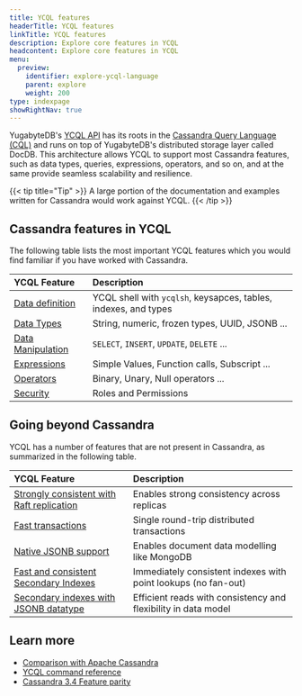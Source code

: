 ```yaml
---
title: YCQL features
headerTitle: YCQL features
linkTitle: YCQL features
description: Explore core features in YCQL
headcontent: Explore core features in YCQL
menu:
  preview:
    identifier: explore-ycql-language
    parent: explore
    weight: 200
type: indexpage
showRightNav: true
---
```


YugabyteDB's [YCQL API](../../api/ycql/) has its roots in the [Cassandra Query Language (CQL)](http://cassandra.apache.org/doc/latest/cql/index.html) and runs on top of YugabyteDB's distributed storage layer called DocDB. This architecture allows YCQL to support most Cassandra features, such as data types, queries, expressions, operators, and so on, and at the same provide seamless scalability and resilience.

{{< tip title="Tip" >}}
A large portion of the documentation and examples written for Cassandra would work against YCQL.
{{< /tip >}}

## Cassandra features in YCQL

The following table lists the most important YCQL features which you would find familiar if you have worked with Cassandra.

| YCQL Feature | Description |
| :----------- | :---------- |
| [Data definition](../../api/ycql/#ddl-statements) | YCQL shell with `ycqlsh`, keysapces, tables, indexes, and types |
| [Data Types](../../api/ycql/#data-types) | String, numeric, frozen types, UUID, JSONB ... |
| [Data Manipulation](../../api/ycql/#dml-statements) | `SELECT`, `INSERT`, `UPDATE`, `DELETE` ... |
| [Expressions](../../api/ycql/#expressions) | Simple Values, Function calls, Subscript ... |
| [Operators](../../api/ycql/expr_ocall/)| Binary, Unary, Null operators ... |
| [Security](../../api/ycql/#ddl-security-statements) | Roles and Permissions |

## Going beyond Cassandra

YCQL has a number of features that are not present in Cassandra, as summarized in the following table.

| YCQL Feature | Description |
| :----------- | :---------- |
| [Strongly consistent with Raft replication](../../architecture/docdb-replication/replication/#raft-replication) | Enables strong consistency across replicas |
| [Fast transactions](../../architecture/transactions/distributed-txns/) | Single round-trip distributed transactions |
| [Native JSONB support](jsonb-ycql/)| Enables document data modelling like MongoDB |
| [Fast and consistent Secondary Indexes](indexes-constraints/secondary-indexes-ycql/) | Immediately consistent indexes with point lookups (no fan-out) |
| [Secondary indexes with JSONB datatype](indexes-constraints/secondary-indexes-with-jsonb-ycql/) | Efficient reads with consistency and flexibility in data model |

## Learn more

- [Comparison with Apache Cassandra](../../faq/comparisons/cassandra/)
- [YCQL command reference](../../api/ycql/)
- [Cassandra 3.4 Feature parity](cassandra-feature-support/)
